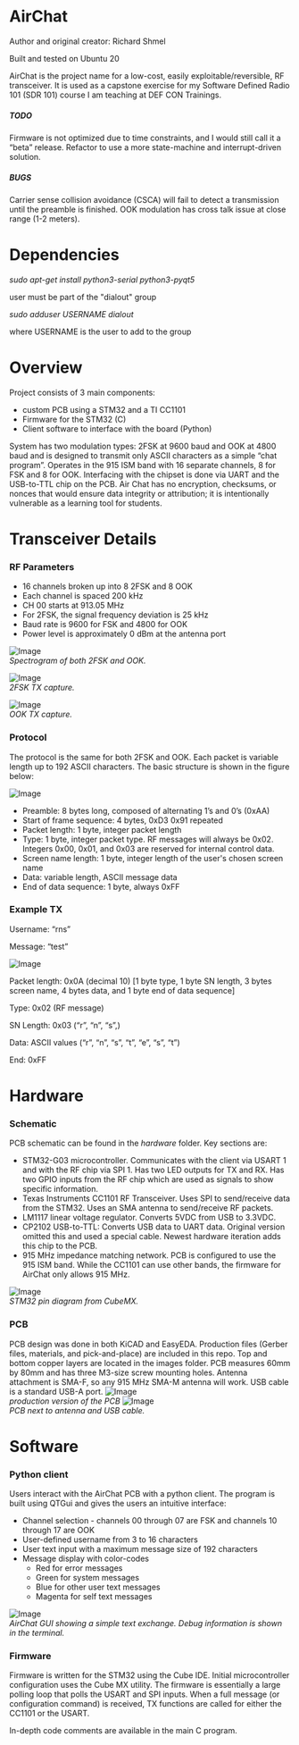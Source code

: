 # AirChat

Author and original creator: Richard Shmel

Built and tested on Ubuntu 20

AirChat is the project name for a low-cost, easily exploitable/reversible, RF transceiver. It is used as a capstone exercise for my Software Defined Radio 101 (SDR 101) course I am teaching at DEF CON Trainings.

##### TODO
Firmware is not optimized due to time constraints, and I would still call it a “beta” release. Refactor to use a more state-machine and interrupt-driven solution.

##### BUGS  
Carrier sense collision avoidance (CSCA) will fail to detect a transmission until the preamble is finished. OOK modulation has cross talk issue at close range (1-2 meters).

# Dependencies
*sudo apt-get install python3-serial python3-pyqt5*

user must be part of the "dialout" group

*sudo adduser USERNAME dialout*

where USERNAME is the user to add to the group

# Overview

Project consists of 3 main components:
* custom PCB using a STM32 and a TI CC1101
* Firmware for the STM32 (C)
* Client software to interface with the board (Python)

System has two modulation types: 2FSK at 9600 baud and OOK at 4800 baud and is designed to transmit only ASCII characters as a simple “chat program”. Operates in the 915 ISM band with 16 separate channels, 8 for FSK and 8 for OOK. Interfacing with the chipset is done via UART and the USB-to-TTL chip on the PCB. Air Chat has no encryption, checksums, or nonces that would ensure data integrity or attribution; it is intentionally vulnerable as a learning tool for students.

# Transceiver Details

### RF Parameters
* 16 channels broken up into 8 2FSK and 8 OOK
* Each channel is spaced 200 kHz
* CH 00 starts at 913.05 MHz
* For 2FSK, the signal frequency deviation is 25 kHz
* Baud rate is 9600 for FSK and 4800 for OOK
* Power level is approximately 0 dBm at the antenna port

![Image](images/spectrogram.PNG)  
*Spectrogram of both 2FSK and OOK.*

![Image](images/fsk-tx.PNG)  
*2FSK TX capture.*

![Image](images/ook-tx.PNG)  
*OOK TX capture.*

### Protocol
The protocol is the same for both 2FSK and OOK. Each packet is variable length up to 192 ASCII characters. 
The basic structure is shown in the figure below:

![Image](images/proto1.png)

* Preamble: 8 bytes long, composed of alternating 1’s and 0’s (0xAA)
* Start of frame sequence: 4 bytes, 0xD3 0x91 repeated
* Packet length: 1 byte, integer packet length
* Type: 1 byte, integer packet type. RF messages will always be 0x02. Integers 0x00, 0x01, and 0x03 are reserved for internal control data.
* Screen name length: 1 byte, integer length of the user's chosen screen name
* Data: variable length, ASCII message data
* End of data sequence: 1 byte, always 0xFF

### Example TX

Username: “rns”

Message: “test”

![Image](images/proto2.png)

Packet length:	0x0A (decimal 10)
[1 byte type, 1 byte SN length, 3 bytes screen name, 4 bytes data, and 1 byte end of data sequence]

Type: 0x02 (RF message)

SN Length: 0x03 (“r”, “n”, “s”,)

Data: ASCII values (“r”, “n”, “s”, “t”, “e”, “s”, “t”)

End: 0xFF

# Hardware

### Schematic 
PCB schematic can be found in the *hardware* folder. Key sections are:
* STM32-G03 microcontroller. Communicates with the client via USART 1 and with the RF chip via SPI 1. Has two LED outputs for TX and RX. Has two GPIO inputs from the RF chip which are used as signals to show specific information.
* Texas Instruments CC1101 RF Transceiver. Uses SPI to send/receive data from the STM32. Uses an SMA antenna to send/receive RF packets.
* LM1117 linear voltage regulator. Converts 5VDC from USB to 3.3VDC.
* CP2102 USB-to-TTL: Converts USB data to UART data. Original version omitted this and used a special cable. Newest hardware iteration adds this chip to the PCB.
* 915 MHz impedance matching network. PCB is configured to use the 915 ISM band. While the CC1101 can use other bands, the firmware for AirChat only allows 915 MHz.

![Image](images/STM32_pins.PNG)  
*STM32 pin diagram from CubeMX.*

### PCB
PCB design was done in both KiCAD and EasyEDA. Production files (Gerber files, materials, and pick-and-place) are included in this repo. Top and bottom copper layers are located in the images folder. PCB measures 60mm by 80mm and has three M3-size screw mounting holes. Antenna attachment is SMA-F, so any 915 MHz SMA-M antenna will work. USB cable is a standard USB-A port.
![Image](images/PCB_1.jpg)  
*production version of the PCB*
![Image](images/PCB_2.jpg)  
*PCB next to antenna and USB cable.*

# Software
### Python client
Users interact with the AirChat PCB with a python client. The program is built using QTGui and gives the users an intuitive interface:
* Channel selection - channels 00 through 07 are FSK and channels 10 through 17 are OOK
* User-defined username from 3 to 16 characters
* User text input with a maximum message size of 192 characters
* Message display with color-codes
	* Red for error messages
	* Green for system messages
	* Blue for other user text messages
	* Magenta for self text messages

![Image](images/airchat-gui.png)  
*AirChat GUI showing a simple text exchange. Debug information is shown in the terminal.*

### Firmware
Firmware is written for the STM32 using the Cube IDE. Initial microcontroller configuration uses the Cube MX utility. The firmware is essentially a large polling loop that polls the USART and SPI inputs. When a full message (or configuration command) is received, TX functions are called for either the CC1101 or the USART.

In-depth code comments are available in the main C program.
